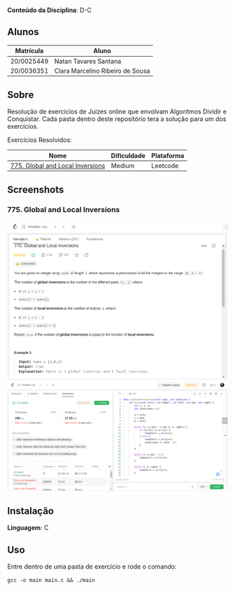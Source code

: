 **Conteúdo da Disciplina**: D-C<br>

## Alunos
|Matrícula | Aluno |
| -- | -- |
| 20/0025449  |  Natan Tavares Santana |
| 20/0036351  |  Clara Marcelino Ribeiro de Sousa |

## Sobre 
Resolução de exercicios de Juízes online que envolvam Algoritmos Dividir e Conquistar. Cada pasta dentro deste repositório tera a solução para um dos exercícios.

Exercícios Resolvidos:

|Nome | Dificuldade | Plataforma |
| -- | -- | -- |
| [775. Global and Local Inversions](https://leetcode.com/problems/global-and-local-inversions/description/)  |  Medium | Leetcode |

## Screenshots

### 775. Global and Local Inversions

![Exercício 1 descrição](image.png)
![Exercício 1 resultado](image-1.png)

## Instalação 
**Linguagem**: C<br>


## Uso 
Entre dentro de uma pasta de exercício e rode o comando:

```
gcc -o main main.c && ./main
```





